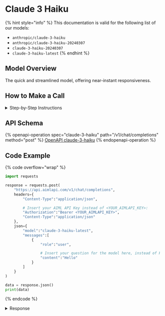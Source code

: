 # Claude 3 Haiku

{% hint style="info" %}
This documentation is valid for the following list of our models:

* `anthropic/claude-3-haiku`
* `anthropic/claude-3-haiku-20240307`
* `claude-3-haiku-20240307`
* `claude-3-haiku-latest`
{% endhint %}

## Model Overview

The quick and streamlined model, offering near-instant responsiveness.

## How to Make a Call

<details>

<summary>Step-by-Step Instructions</summary>

### :digit\_one:  Setup You Can’t Skip

:black\_small\_square:  [**Create an Account**](https://aimlapi.com/app/sign-up): Visit the AI/ML API website and create an account (if you don’t have one yet).\
:black\_small\_square:  [**Generate an API Key**](https://aimlapi.com/app/keys): After logging in, navigate to your account dashboard and generate your API key. Ensure that key is enabled on UI.

### &#x20;:digit\_two:  Copy the code example

At the bottom of this page, you'll find [a code example](claude-3-haiku.md#code-example) that shows how to structure the request. Choose the code snippet in your preferred programming language and copy it into your development environment.

### :digit\_three:  Modify the code example

:black\_small\_square:  Replace `<YOUR_AIMLAPI_KEY>` with your actual AI/ML API key from your account.\
:black\_small\_square:  Insert your question or request into the `content` field—this is what the model will respond to.

### :digit\_four:  <sup><sub><mark style="background-color:yellow;">(Optional)<mark style="background-color:yellow;"><sub></sup> Adjust other optional parameters if needed

Only `model` and `messages` are required parameters for this model (and we’ve already filled them in for you in the example), but you can include optional parameters if needed to adjust the model’s behavior. Below, you can find the corresponding [API schema](claude-3-haiku.md#api-schema), which lists all available parameters along with notes on how to use them.

### :digit\_five:  Run your modified code

Run your modified code in your development environment. Response time depends on various factors, but for simple prompts it rarely exceeds a few seconds.

{% hint style="success" %}
If you need a more detailed walkthrough for setting up your development environment and making a request step by step — feel free to use our [Quickstart guide](../../../quickstart/setting-up.md).
{% endhint %}

</details>

## API Schema

{% openapi-operation spec="claude-3-haiku" path="/v1/chat/completions" method="post" %}
[OpenAPI claude-3-haiku](https://raw.githubusercontent.com/aimlapi/api-docs/refs/heads/main/docs/api-references/text-models-llm/Anthropic/claude-3-haiku.json)
{% endopenapi-operation %}

## Code Example

{% code overflow="wrap" %}
```python
import requests

response = requests.post(
    "https://api.aimlapi.com/v1/chat/completions",
    headers={
        "Content-Type":"application/json", 

        # Insert your AIML API Key instead of <YOUR_AIMLAPI_KEY>:
        "Authorization":"Bearer <YOUR_AIMLAPI_KEY>",
        "Content-Type":"application/json"
    },
    json={
        "model":"claude-3-haiku-latest",
        "messages":[
            {
                "role":"user",

                # Insert your question for the model here, instead of Hello:
                "content":"Hello"
            }
        ]
    }
)

data = response.json()
print(data)
```
{% endcode %}

<details>

<summary>Response</summary>

{% code overflow="wrap" %}
```json5
{'id': 'msg_01Fd4uU3AZ3TXzSpSKN7oeDP', 'object': 'chat.completion', 'model': 'claude-3-haiku-20240307', 'choices': [{'index': 0, 'message': {'reasoning_content': '', 'content': 'Hello! How can I assist you today?', 'role': 'assistant'}, 'finish_reason': 'end_turn', 'logprobs': None}], 'created': 1744218395, 'usage': {'prompt_tokens': 4, 'completion_tokens': 32, 'total_tokens': 36}}
```
{% endcode %}

</details>
